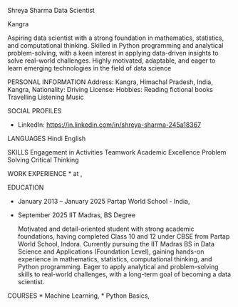 Shreya  Sharma
Data Scientist

Kangra

Aspiring data scientist with a strong foundation in mathematics, statistics, and computational thinking. Skilled in Python programming and analytical problem-solving, with a keen interest in applying data-driven insights to solve real-world challenges. Highly motivated, adaptable, and eager to learn emerging technologies in the field of data science

PERSONAL INFORMATION
  Address: Kangra, Himachal Pradesh, India, Kangra, 
  Nationality: 
  Driving License: 
  Hobbies: Reading fictional books 
Travelling
 Listening Music

SOCIAL PROFILES
  * LinkedIn: https://in.linkedin.com/in/shreya-sharma-245a18367

LANGUAGES
   Hindi
   English

SKILLS
  Engagement in Activities
  Teamwork
  Academic Excellence
  Problem Solving
  Critical Thinking

WORK EXPERIENCE
  * 
     at , 


EDUCATION
  * January 2013 – January 2025
    Partap World School - India,  
  * September 2025
    IIT Madras,  BS Degree

    Motivated and detail-oriented student with strong academic foundations, having completed Class 10 and 12 under CBSE from Partap World School, Indora. Currently pursuing the IIT Madras BS in Data Science and Applications (Foundation Level), gaining hands-on experience in mathematics, statistics, computational thinking, and Python programming. Eager to apply analytical and problem-solving skills to real-world challenges, with a long-term goal of becoming a data scientist.

COURSES
  * 
    Machine Learning, 
  * 
    Python Basics, 

